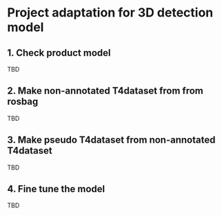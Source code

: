 # Project adaptation for 3D detection model

## 1. Check product model

TBD

## 2. Make non-annotated T4dataset from from rosbag

TBD

## 3. Make pseudo T4dataset from non-annotated T4dataset

TBD

## 4. Fine tune the model

TBD

